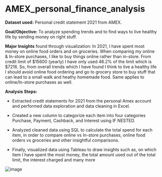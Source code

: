 # AMEX_personal_finance_analysis

**Dataset used:** Personal credit statement 2021 from AMEX. 

**Goal/Objective:** To analyze spending trends and to find ways to live healthy life by sending money on right stuff.

**Major Insights** found through visualization: In 2021, I have spent most money on online food orders and on groceries. When comparing my online & In-store purchases, I like to buy things online rather than in-store. From credit limit of $15600 (yearly) I have only used 46.2% of the limit which is $7216. So, from overall trends which I have found I think to live a healthy life I should avoid online food ordering and go to grocery store to buy stuff that can lead to a small walk and heathy homemade food. Same applies to online/In-store purchases as well.  


**Analysis Steps:**

- Extracted credit statements for 2021 from the personal Amex account and performed data exploration and data cleaning in Excel. 

- Created a new column to categorize each item into four categories Purchase, Payment, Cashback, and Interest using IF NESTED.

- Analyzed cleaned data using SQL to calculate the total spend for each item, in order to compare online vs In-store purchases, online food orders vs groceries and other insightful comparisons.

- Finally, visualized data using Tableau to draw insights such as, on which item I have spent the most money, the total amount used out of the total limit, the interest    charged and many more

![image](https://user-images.githubusercontent.com/114427519/200885875-a9780aee-c22e-46c7-bc62-faccccade667.png)
